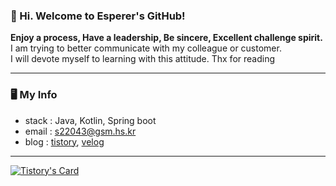 ### 👋 Hi. Welcome to Esperer's GitHub!

**Enjoy a process, Have a leadership, Be sincere, Excellent challenge spirit.**  
I am trying to better communicate with my colleague or customer.  
I will devote myself to learning with this attitude. Thx for reading  

---

### 🖥 My Info
- stack : Java, Kotlin, Spring boot
- email : s22043@gsm.hs.kr
- blog : [tistory](https://esperer.tistory.com), [velog](https://velog.io/@hope0206)

---


[![Tistory's Card](https://github-readme-tistory-card.vercel.app/api?name=esperer&postId=16)](https://esperer.tistory.com/16)


